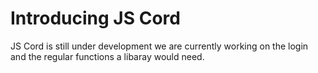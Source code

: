 # Introducing JS Cord

JS Cord is still under development we are currently working on the login and the regular functions a libaray would need.

